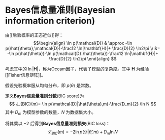 # Bayes信息量准则(Bayesian information criterion)

由[[后验概率的正态近似]]得：
$$\begin{align}
\ln p(\mathcal{D}) & \approx -\ln p(\hat{\theta},\mathcal{D})-\frac12 \ln|\mathbf{H}|+ \frac{D}{2} \ln2\pi \\
&= -\ln p(\hat{\theta})-\ln p(\mathcal{D}|\hat{\theta})-\frac12 \ln|\mathbf{H}|+ \frac{D}{2} \ln2\pi
\end{align} $$

考虑其中的 $\ln|\mathbf{H}|$，称为Occam因子，代表了模型的复杂度。其中
$\mathbf{H}$ 
为经验 [[Fisher信息矩阵]]。


假设先验概率服从均匀分布，即 $p(\theta)$ 是常数。

定义**Bayes信息量准则分数**(BIC score)为
$$ J_{BIC}(m)= \ln p(\mathcal{D}|\hat{\theta},m)-\frac{D_m}{2} \ln N $$
其中 $D_m$ 为模型参数的数量，$N$ 为数据集大小。

将其乘以 $-2$ 后得到**Bayes信息量准则损失**(BIC loss)：
$$ \mathcal{L}_{BIC}(m)=-2\ln p(\mathcal{D}|\hat{\theta},m)+D_m \ln N $$

